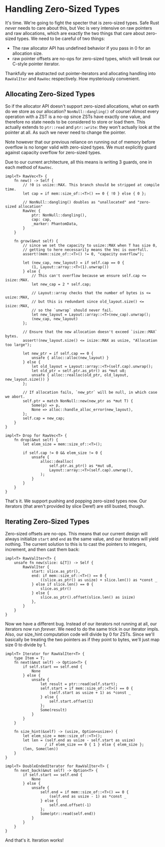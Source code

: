 # Handling Zero-Sized Types

It's time. We're going to fight the specter that is zero-sized types. Safe Rust
*never* needs to care about this, but Vec is very intensive on raw pointers and
raw allocations, which are exactly the two things that care about
zero-sized types. We need to be careful of two things:

* The raw allocator API has undefined behavior if you pass in 0 for an
  allocation size.
* raw pointer offsets are no-ops for zero-sized types, which will break our
  C-style pointer iterator.

Thankfully we abstracted out pointer-iterators and allocating handling into
`RawValIter` and `RawVec` respectively. How mysteriously convenient.




## Allocating Zero-Sized Types

So if the allocator API doesn't support zero-sized allocations, what on earth
do we store as our allocation? `NonNull::dangling()` of course! Almost every operation
with a ZST is a no-op since ZSTs have exactly one value, and therefore no state needs
to be considered to store or load them. This actually extends to `ptr::read` and
`ptr::write`: they won't actually look at the pointer at all. As such we never need
to change the pointer.

Note however that our previous reliance on running out of memory before overflow is
no longer valid with zero-sized types. We must explicitly guard against capacity
overflow for zero-sized types.

Due to our current architecture, all this means is writing 3 guards, one in each
method of `RawVec`.

```rust,ignore
impl<T> RawVec<T> {
    fn new() -> Self {
        // !0 is usize::MAX. This branch should be stripped at compile time.
        let cap = if mem::size_of::<T>() == 0 { !0 } else { 0 };

        // NonNull::dangling() doubles as "unallocated" and "zero-sized allocation"
        RawVec {
            ptr: NonNull::dangling(),
            cap: cap,
            _marker: PhantomData,
        }
    }

    fn grow(&mut self) {
        // since we set the capacity to usize::MAX when T has size 0,
        // getting to here necessarily means the Vec is overfull.
        assert!(mem::size_of::<T>() != 0, "capacity overflow");

        let (new_cap, new_layout) = if self.cap == 0 {
            (1, Layout::array::<T>(1).unwrap())
        } else {
            // This can't overflow because we ensure self.cap <= isize::MAX.
            let new_cap = 2 * self.cap;

            // Layout::array checks that the number of bytes is <= usize::MAX,
            // but this is redundant since old_layout.size() <= isize::MAX,
            // so the `unwrap` should never fail.
            let new_layout = Layout::array::<T>(new_cap).unwrap();
            (new_cap, new_layout)
        };

        // Ensure that the new allocation doesn't exceed `isize::MAX` bytes.
        assert!(new_layout.size() <= isize::MAX as usize, "Allocation too large");

        let new_ptr = if self.cap == 0 {
            unsafe { alloc::alloc(new_layout) }
        } else {
            let old_layout = Layout::array::<T>(self.cap).unwrap();
            let old_ptr = self.ptr.as_ptr() as *mut u8;
            unsafe { alloc::realloc(old_ptr, old_layout, new_layout.size()) }
        };

        // If allocation fails, `new_ptr` will be null, in which case we abort.
        self.ptr = match NonNull::new(new_ptr as *mut T) {
            Some(p) => p,
            None => alloc::handle_alloc_error(new_layout),
        };
        self.cap = new_cap;
    }
}

impl<T> Drop for RawVec<T> {
    fn drop(&mut self) {
        let elem_size = mem::size_of::<T>();

        if self.cap != 0 && elem_size != 0 {
            unsafe {
                alloc::dealloc(
                    self.ptr.as_ptr() as *mut u8,
                    Layout::array::<T>(self.cap).unwrap(),
                );
            }
        }
    }
}
```

That's it. We support pushing and popping zero-sized types now. Our iterators
(that aren't provided by slice Deref) are still busted, though.




## Iterating Zero-Sized Types

Zero-sized offsets are no-ops. This means that our current design will always
initialize `start` and `end` as the same value, and our iterators will yield
nothing. The current solution to this is to cast the pointers to integers,
increment, and then cast them back:

```rust,ignore
impl<T> RawValIter<T> {
    unsafe fn new(slice: &[T]) -> Self {
        RawValIter {
            start: slice.as_ptr(),
            end: if mem::size_of::<T>() == 0 {
                ((slice.as_ptr() as usize) + slice.len()) as *const _
            } else if slice.len() == 0 {
                slice.as_ptr()
            } else {
                slice.as_ptr().offset(slice.len() as isize)
            },
        }
    }
}
```

Now we have a different bug. Instead of our iterators not running at all, our
iterators now run *forever*. We need to do the same trick in our iterator impls.
Also, our size_hint computation code will divide by 0 for ZSTs. Since we'll
basically be treating the two pointers as if they point to bytes, we'll just
map size 0 to divide by 1.

```rust,ignore
impl<T> Iterator for RawValIter<T> {
    type Item = T;
    fn next(&mut self) -> Option<T> {
        if self.start == self.end {
            None
        } else {
            unsafe {
                let result = ptr::read(self.start);
                self.start = if mem::size_of::<T>() == 0 {
                    (self.start as usize + 1) as *const _
                } else {
                    self.start.offset(1)
                };
                Some(result)
            }
        }
    }

    fn size_hint(&self) -> (usize, Option<usize>) {
        let elem_size = mem::size_of::<T>();
        let len = (self.end as usize - self.start as usize)
                  / if elem_size == 0 { 1 } else { elem_size };
        (len, Some(len))
    }
}

impl<T> DoubleEndedIterator for RawValIter<T> {
    fn next_back(&mut self) -> Option<T> {
        if self.start == self.end {
            None
        } else {
            unsafe {
                self.end = if mem::size_of::<T>() == 0 {
                    (self.end as usize - 1) as *const _
                } else {
                    self.end.offset(-1)
                };
                Some(ptr::read(self.end))
            }
        }
    }
}
```

And that's it. Iteration works!
